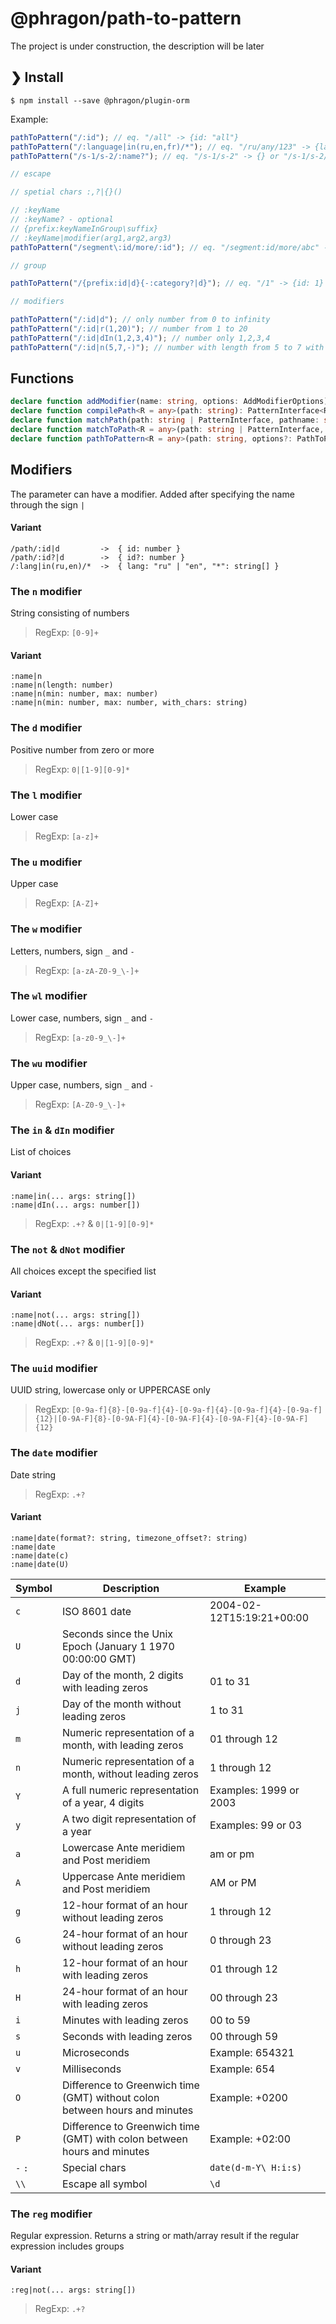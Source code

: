# @phragon/path-to-pattern

The project is under construction, the description will be later

## ❯ Install

```
$ npm install --save @phragon/plugin-orm
```

Example:

```javascript
pathToPattern("/:id"); // eq. "/all" -> {id: "all"}
pathToPattern("/:language|in(ru,en,fr)/*"); // eq. "/ru/any/123" -> {language: "ru", "*": ["any", "123"]}
pathToPattern("/s-1/s-2/:name?"); // eq. "/s-1/s-2" -> {} or "/s-1/s-2/abc" -> {name: "abc"}

// escape

// spetial chars :,?|{}()

// :keyName
// :keyName? - optional
// {prefix:keyNameInGroup\suffix}
// :keyName|modifier(arg1,arg2,arg3)
pathToPattern("/segment\:id/more/:id"); // eq. "/segment:id/more/abc" -> {id: "abc"}

// group

pathToPattern("/{prefix:id|d}{-:category?|d}"); // eq. "/1" -> {id: 1} or "/1-3" -> {id: 1, category: 3}

// modifiers

pathToPattern("/:id|d"); // only number from 0 to infinity
pathToPattern("/:id|r(1,20)"); // number from 1 to 20
pathToPattern("/:id|dIn(1,2,3,4)"); // number only 1,2,3,4
pathToPattern("/:id|n(5,7,-)"); // number with length from 5 to 7 with symbol - exm. "/01234" "/123-23-23"
```

## Functions

```typescript
declare function addModifier(name: string, options: AddModifierOptions): void;
declare function compilePath<R = any>(path: string): PatternInterface<R>;
declare function matchPath(path: string | PatternInterface, pathname: string, options?: MatchOptions): any;
declare function matchToPath<R = any>(path: string | PatternInterface, options?: ReplaceOptions<R>): string;
declare function pathToPattern<R = any>(path: string, options?: PathToPatternOptions): PatternInterface<R>;
```

## Modifiers

The parameter can have a modifier. Added after specifying the name through the sign `|`

#### Variant
```
/path/:id|d         ->  { id: number }
/path/:id?|d        ->  { id?: number }
/:lang|in(ru,en)/*  ->  { lang: "ru" | "en", "*": string[] }
```

### The `n` modifier

String consisting of numbers

> RegExp: `[0-9]+`

#### Variant
```
:name|n
:name|n(length: number)
:name|n(min: number, max: number)
:name|n(min: number, max: number, with_chars: string)
```

### The `d` modifier

Positive number from zero or more

> RegExp: `0|[1-9][0-9]*`

### The `l` modifier

Lower case

> RegExp: `[a-z]+`

### The `u` modifier

Upper case

> RegExp: `[A-Z]+`

### The `w` modifier

Letters, numbers, sign `_` and `-`

> RegExp: `[a-zA-Z0-9_\-]+`

### The `wl` modifier

Lower case, numbers, sign `_` and `-`

> RegExp: `[a-z0-9_\-]+`

### The `wu` modifier

Upper case, numbers, sign `_` and `-`

> RegExp: `[A-Z0-9_\-]+`

### The `in` & `dIn` modifier

List of choices

#### Variant
```
:name|in(... args: string[])
:name|dIn(... args: number[])
```

> RegExp: `.+?` & `0|[1-9][0-9]*`

### The `not` & `dNot` modifier

All choices except the specified list

#### Variant
```
:name|not(... args: string[])
:name|dNot(... args: number[])
```

> RegExp: `.+?` & `0|[1-9][0-9]*`

### The `uuid` modifier

UUID string, lowercase only or UPPERCASE only

> RegExp: `[0-9a-f]{8}-[0-9a-f]{4}-[0-9a-f]{4}-[0-9a-f]{4}-[0-9a-f]{12}|[0-9A-F]{8}-[0-9A-F]{4}-[0-9A-F]{4}-[0-9A-F]{4}-[0-9A-F]{12}`

### The `date` modifier

Date string

> RegExp: `.+?`

#### Variant
```
:name|date(format?: string, timezone_offset?: string)
:name|date
:name|date(c)
:name|date(U)
```

| Symbol  | Description | Example |
|---------|-------------|---------|
| `c`     | ISO 8601 date | 2004-02-12T15:19:21+00:00 |
| `U`     | Seconds since the Unix Epoch (January 1 1970 00:00:00 GMT) | |
| `d`     | Day of the month, 2 digits with leading zeros | 01 to 31 |
| `j`     | Day of the month without leading zeros | 1 to 31 |
| `m`     | Numeric representation of a month, with leading zeros | 01 through 12 |
| `n`     | Numeric representation of a month, without leading zeros | 1 through 12 |
| `Y`     | A full numeric representation of a year, 4 digits | Examples: 1999 or 2003 |
| `y`     | A two digit representation of a year | Examples: 99 or 03 |
| `a`     | Lowercase Ante meridiem and Post meridiem | am or pm |
| `A`     | Uppercase Ante meridiem and Post meridiem | AM or PM |
| `g`     | 12-hour format of an hour without leading zeros | 1 through 12 |
| `G`     | 24-hour format of an hour without leading zeros | 0 through 23 |
| `h`     | 12-hour format of an hour with leading zeros | 01 through 12 |
| `H`     | 24-hour format of an hour with leading zeros | 00 through 23 |
| `i`     | Minutes with leading zeros | 00 to 59 |
| `s`     | Seconds with leading zeros | 00 through 59 |
| `u`     | Microseconds | Example: 654321 |
| `v`     | Milliseconds | Example: 654 |
| `O`     | Difference to Greenwich time (GMT) without colon between hours and minutes | Example: +0200 |
| `P`     | Difference to Greenwich time (GMT) with colon between hours and minutes | Example: +02:00 |
| `-` `:` | Special chars | `date(d-m-Y\ H:i:s)` |
| `\\`    | Escape all symbol | `\d` |

### The `reg` modifier

Regular expression. Returns a string or math/array result if the regular expression includes groups

#### Variant
```
:reg|not(... args: string[])
```

> RegExp: `.+?`
